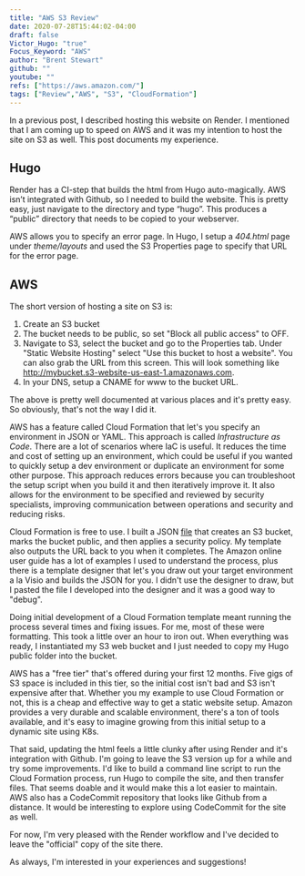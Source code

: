 ```yaml
---
title: "AWS S3 Review"
date: 2020-07-28T15:44:02-04:00
draft: false
Victor_Hugo: "true"
Focus_Keyword: "AWS"
author: "Brent Stewart"
github: ""
youtube: ""
refs: ["https://aws.amazon.com/"]
tags: ["Review","AWS", "S3", "CloudFormation"]
---
```


In a previous post, I described hosting this website on Render.  I mentioned that I am coming up to speed on AWS and it was my intention to host the site on S3 as well.  This post documents my experience.

## Hugo

Render has a CI-step that builds the html from Hugo auto-magically.  AWS isn’t integrated with Github, so I needed to build the website.  This is pretty easy, just navigate to the directory and type “hugo”.  This produces a “public” directory that needs to be copied to your webserver.

AWS allows you to specify an error page.  In Hugo, I setup a _404.html_ page under _theme/layouts_ and used the S3 Properties page to specify that URL for the error page.

## AWS
The short version of hosting a site on S3 is:
1. Create an S3 bucket
2. The bucket needs to be public, so set "Block all public access" to OFF.
3. Navigate to S3, select the bucket and go to the Properties tab.  Under "Static Website Hosting" select "Use this bucket to host a website".  You can also grab the URL from this screen.  This will look something like  http://mybucket.s3-website-us-east-1.amazonaws.com.
4. In your DNS, setup a CNAME for www to the bucket URL.

The above is pretty well documented at various places and it's pretty easy.  So obviously, that's not the way I did it.

AWS has a feature called Cloud Formation that let's you specify an environment in JSON or YAML.  This approach is called _Infrastructure as Code_.  There are a lot of scenarios where IaC is useful.  It reduces the time and cost of setting up an environment, which could be useful if you wanted to quickly setup a dev environment or duplicate an environment for some other purpose.  This approach reduces errors because you can troubleshoot the setup script when you build it and then iteratively improve it.  It also allows for the environment to be specified and reviewed by security specialists, improving communication between operations and security and reducing risks.

Cloud Formation is free to use.  I built a JSON [file](/CloudFormation-Setup_Public_S3.json) that creates an S3 bucket, marks the bucket public, and then applies a security policy.  My template also outputs the URL back to you when it completes.  The Amazon online user guide has a lot of examples I used to understand the process, plus there is a template designer that let's you draw out your target environment a la Visio and builds the JSON for you.  I didn't use the designer to draw, but I pasted the file I developed into the designer and it was a good way to "debug".

Doing initial development of a Cloud Formation template meant running the process several times and fixing issues.  For me, most of these were formatting.  This took a little over an hour to iron out.  When everything was ready, I instantiated my S3 web bucket and I just needed to copy my Hugo public folder into the bucket.

AWS has a "free tier" that's offered during your first 12 months.  Five gigs of S3 space is included in this tier, so the initial cost isn't bad and S3 isn't expensive after that.  Whether you my example to use Cloud Formation or not, this is a cheap and effective way to get a static website setup.  Amazon provides a very durable and scalable environment, there's a ton of tools available, and it's easy to imagine growing from this initial setup to a dynamic site using K8s.

That said, updating the html feels a little clunky after using Render and it's integration with Github.  I'm going to leave the S3 version up for a while and try some improvements.  I'd like to build a command line script to run the Cloud Formation process, run Hugo to compile the site, and then transfer files.  That seems doable and it would make this a lot easier to maintain.  AWS also has a CodeCommit repository that looks like Github from a distance.  It would be interesting to explore using CodeCommit for the site as well.

For now, I'm very pleased with the Render workflow and I've decided to leave the "official" copy of the site there.

As always, I'm interested in your experiences and suggestions!